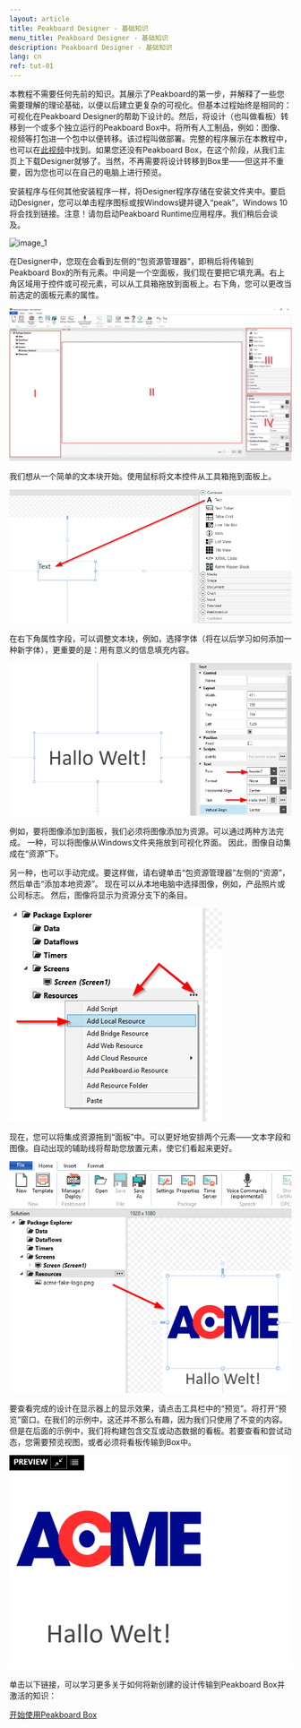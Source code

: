 ```yaml
---
layout: article
title: Peakboard Designer - 基础知识
menu_title: Peakboard Designer - 基础知识
description: Peakboard Designer - 基础知识
lang: cn
ref: tut-01
---
```

本教程不需要任何先前的知识。其展示了Peakboard的第一步，并解释了一些您需要理解的理论基础，以便以后建立更复杂的可视化。但基本过程始终是相同的：可视化在Peakboard Designer的帮助下设计的。然后，将设计（也叫做看板）转移到一个或多个独立运行的Peakboard Box中。将所有人工制品，例如：图像、视频等打包进一个包中以便转移。该过程叫做部署。完整的程序展示在本教程中，也可以在[此视频](/video_tutorials/01-en-first-steps.html)中找到。如果您还没有Peakboard Box，在这个阶段，从我们主页上下载Designer就够了。当然，不再需要将设计转移到Box里——但这并不重要，因为您也可以在自己的电脑上进行预览。

安装程序与任何其他安装程序一样，将Designer程序存储在安装文件夹中。要启动Designer，您可以单击程序图标或按Windows键并键入“peak”，Windows 10将会找到链接。注意！请勿启动Peakboard Runtime应用程序。我们稍后会谈及。

![image_1](/assets/images/Tutorial/Basics/TutorialBasics01.png)



在Designer中，您现在会看到左侧的“包资源管理器”，即稍后将传输到Peakboard Box的所有元素。中间是一个空面板，我们现在要把它填充满。右上角区域用于控件或可视元素，可以从工具箱拖放到面板上。右下角，您可以更改当前选定的面板元素的属性。

![image_1](/assets/images/Tutorial/Basics/TutorialBasics02.png)

我们想从一个简单的文本块开始。使用鼠标将文本控件从工具箱拖到面板上。

![image_1](/assets/images/Tutorial/Basics/TutorialBasics03.png)

在右下角属性字段，可以调整文本块，例如，选择字体（将在以后学习如何添加一种新字体），更重要的是：用有意义的信息填充内容。

![image_1](/assets/images/Tutorial/Basics/TutorialBasics04.png)

例如，要将图像添加到面板，我们必须将图像添加为资源。可以通过两种方法完成。 一种，可以将图像从Windows文件夹拖放到可视化界面。 因此，图像自动集成在“资源”下。

另一种，也可以手动完成。要这样做，请右键单击“包资源管理器”左侧的“资源”，然后单击“添加本地资源”。 现在可以从本地电脑中选择图像，例如，产品照片或公司标志。 然后，图像将显示为资源分支下的条目。

![image_1](/assets/images/Tutorial/Basics/TutorialBasics05.png)

现在，您可以将集成资源拖到“面板”中。可以更好地安排两个元素——文本字段和图像。自动出现的辅助线将帮助您放置元素，使它们看起来更好。

![image_1](/assets/images/Tutorial/Basics/TutorialBasics06.png)

要查看完成的设计在显示器上的显示效果，请点击工具栏中的“预览”。将打开“预览”窗口。在我们的示例中，这还并不那么有趣，因为我们只使用了不变的内容。但是在后面的示例中，我们将构建包含交互或动态数据的看板。若要查看和尝试动态，您需要预览视图，或者必须将看板传输到Box中。

![image_1](/assets/images/Tutorial/Basics/TutorialBasics07.png)

单击以下链接，可以学习更多关于如何将新创建的设计传输到Peakboard Box并激活的知识：

[开始使用Peakboard Box](/tutorials/02-cn-peakboard-connecting.html)
